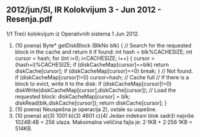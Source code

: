 2012/jun/SI, IR Kolokvijum 3 - Jun 2012 - Resenja.pdf
--------------------------------------------------------------------------------


1/1
Treći kolokvijum iz Operativnih sistema 1
Jun 2012.
1. (10 poena)
Byte* getDiskBlock (BlkNo blk) {
  // Search for the requested block in the cache and return it if found:
  int hash = blk%CACHESIZE;
  int cursor = hash;
  for (int i=0; i<CACHESIZE; i++) {
    cursor = (hash+i)%CACHESIZE;
    if (diskCacheMap[cursor]==blk) return diskCache[cursor];
    if (diskCacheMap[cursor]==0) break;
  }
  // Not found.
  if (diskCacheMap[cursor]!=0) cursor=hash; // Cache full
  // If there is a block to evict, write it to the disk:
  if (diskCacheMap[cursor]!=0)
    diskWrite(diskCacheMap[cursor],diskCache[cursor]);
  // Load the requested block:
  diskCacheMap[cursor] = blk;
  diskRead(blk,diskCache[cursor]);
  return diskCache[cursor];
}
2. (10 poena) Neuspešna je operacija 2), ostale su uspešne.
3. (10 poena)
a)(3) 1001  b)(3) 4601
c)(4) Jedan indeksni blok sadrži najviše 1024B:4B = 256 ulaza.
 Maksimalna veličina fajla je: 2·1KB + 2·256·1KB = 514KB.
